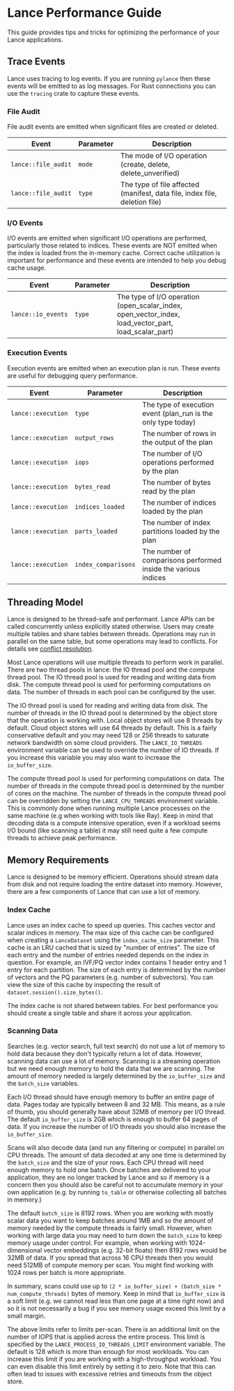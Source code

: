 # Lance Performance Guide

This guide provides tips and tricks for optimizing the performance of your Lance applications.

## Trace Events

Lance uses tracing to log events. If you are running `pylance` then these events will be emitted to
as log messages. For Rust connections you can use the `tracing` crate to capture these events.

### File Audit

File audit events are emitted when significant files are created or deleted.

| Event               | Parameter | Description                                                                |
|---------------------|-----------|----------------------------------------------------------------------------|
| `lance::file_audit` | `mode`    | The mode of I/O operation (create, delete, delete_unverified)              |
| `lance::file_audit` | `type`    | The type of file affected (manifest, data file, index file, deletion file) |

### I/O Events

I/O events are emitted when significant I/O operations are performed, particularly
those related to indices. These events are NOT emitted when the index is loaded from
the in-memory cache. Correct cache utilization is important for performance and these
events are intended to help you debug cache usage.

| Event              | Parameter | Description                                                                                          |
|--------------------|-----------|------------------------------------------------------------------------------------------------------|
| `lance::io_events` | `type`    | The type of I/O operation (open_scalar_index, open_vector_index, load_vector_part, load_scalar_part) |

### Execution Events

Execution events are emitted when an execution plan is run. These events are useful for
debugging query performance.

| Event              | Parameter           | Description                                                    |
|--------------------|---------------------|----------------------------------------------------------------|
| `lance::execution` | `type`              | The type of execution event (plan_run is the only type today)  |
| `lance::execution` | `output_rows`       | The number of rows in the output of the plan                   |
| `lance::execution` | `iops`              | The number of I/O operations performed by the plan             |
| `lance::execution` | `bytes_read`        | The number of bytes read by the plan                           |
| `lance::execution` | `indices_loaded`    | The number of indices loaded by the plan                       |
| `lance::execution` | `parts_loaded`      | The number of index partitions loaded by the plan              |
| `lance::execution` | `index_comparisons` | The number of comparisons performed inside the various indices |

## Threading Model

Lance is designed to be thread-safe and performant. Lance APIs can be called concurrently unless
explicitly stated otherwise. Users may create multiple tables and share tables between threads.
Operations may run in parallel on the same table, but some operations may lead to conflicts. For
details see [conflict resolution](../format/format.md#conflict-resolution).

Most Lance operations will use multiple threads to perform work in parallel. There are two thread
pools in lance: the IO thread pool and the compute thread pool. The IO thread pool is used for
reading and writing data from disk. The compute thread pool is used for performing computations
on data. The number of threads in each pool can be configured by the user.

The IO thread pool is used for reading and writing data from disk. The number of threads in the IO
thread pool is determined by the object store that the operation is working with. Local object stores
will use 8 threads by default. Cloud object stores will use 64 threads by default. This is a fairly
conservative default and you may need 128 or 256 threads to saturate network bandwidth on some cloud
providers. The `LANCE_IO_THREADS` environment variable can be used to override the number of IO
threads. If you increase this variable you may also want to increase the `io_buffer_size`.

The compute thread pool is used for performing computations on data. The number of threads in the
compute thread pool is determined by the number of cores on the machine. The number of threads in
the compute thread pool can be overridden by setting the `LANCE_CPU_THREADS` environment variable.
This is commonly done when running multiple Lance processes on the same machine (e.g when working with
tools like Ray). Keep in mind that decoding data is a compute intensive operation, even if a workload
seems I/O bound (like scanning a table) it may still need quite a few compute threads to achieve peak
performance.

## Memory Requirements

Lance is designed to be memory efficient. Operations should stream data from disk and not require
loading the entire dataset into memory. However, there are a few components of Lance that can use
a lot of memory.

### Index Cache

Lance uses an index cache to speed up queries. This caches vector and scalar indices in memory. The
max size of this cache can be configured when creating a `LanceDataset` using the `index_cache_size`
parameter. This cache is an LRU cached that is sized by "number of entries". The size of each entry
and the number of entries needed depends on the index in question. For example, an IVF/PQ vector index
contains 1 header entry and 1 entry for each partition. The size of each entry is determined by the
number of vectors and the PQ parameters (e.g. number of subvectors). You can view the size of this cache
by inspecting the result of `dataset.session().size_bytes()`.

The index cache is not shared between tables. For best performance you should create a single table and
share it across your application.

### Scanning Data

Searches (e.g. vector search, full text search) do not use a lot of memory to hold data because they don't
typically return a lot of data. However, scanning data can use a lot of memory. Scanning is a streaming
operation but we need enough memory to hold the data that we are scanning. The amount of memory needed is
largely determined by the `io_buffer_size` and the `batch_size` variables.

Each I/O thread should have enough memory to buffer an entire page of data. Pages today are typically between
8 and 32 MB. This means, as a rule of thumb, you should generally have about 32MB of memory per I/O thread.
The default `io_buffer_size` is 2GB which is enough to buffer 64 pages of data. If you increase the number
of I/O threads you should also increase the `io_buffer_size`.

Scans will also decode data (and run any filtering or compute) in parallel on CPU threads. The amount of data
decoded at any one time is determined by the `batch_size` and the size of your rows. Each CPU thread will
need enough memory to hold one batch. Once batches are delivered to your application, they are no longer tracked
by Lance and so if memory is a concern then you should also be careful not to accumulate memory in your own
application (e.g. by running `to_table` or otherwise collecting all batches in memory.)

The default `batch_size` is 8192 rows. When you are working with mostly scalar data you want to keep batches
around 1MB and so the amount of memory needed by the compute threads is fairly small. However, when working with
large data you may need to turn down the `batch_size` to keep memory usage under control. For example, when
working with 1024-dimensional vector embeddings (e.g. 32-bit floats) then 8192 rows would be 32MB of data. If you
spread that across 16 CPU threads then you would need 512MB of compute memory per scan. You might find working
with 1024 rows per batch is more appropriate.

In summary, scans could use up to `(2 * io_buffer_size) + (batch_size * num_compute_threads)` bytes of memory.
Keep in mind that `io_buffer_size` is a soft limit (e.g. we cannot read less than one page at a time right now)
and so it is not necessarily a bug if you see memory usage exceed this limit by a small margin.

The above limits refer to limits per-scan. There is an additional limit on the number of IOPS that is applied
across the entire process. This limit is specified by the `LANCE_PROCESS_IO_THREADS_LIMIT` environment variable.
The default is 128 which is more than enough for most workloads. You can increase this limit if you are working
with a high-throughput workload. You can even disable this limit entirely by setting it to zero. Note that this
can often lead to issues with excessive retries and timeouts from the object store. 